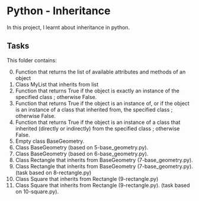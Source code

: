 # Python - Inheritance

In this project, I learnt about inheritance in python.

## Tasks
This folder contains:

0. Function that returns the list of available attributes and methods of an object
1. Class MyList that inherits from list
2. Function that returns True if the object is exactly an instance of the specified class ; otherwise False.
3. Function that returns True if the object is an instance of, or if the object is an instance of a class that inherited from, the specified class ; otherwise False.
4. Function that returns True if the object is an instance of a class that inherited (directly or indirectly) from the specified class ; otherwise False.
5. Empty class BaseGeometry.
6. Class BaseGeometry (based on 5-base_geometry.py).
7. Class BaseGeometry (based on 6-base_geometry.py).
8. Class Rectangle that inherits from BaseGeometry (7-base_geometry.py).
9. Class Rectangle that inherits from BaseGeometry (7-base_geometry.py). (task based on 8-rectangle.py)
10. Class Square that inherits from Rectangle (9-rectangle.py)
11. Class Square that inherits from Rectangle (9-rectangle.py). (task based on 10-square.py).
